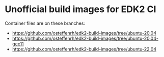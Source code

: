 # Unofficial build images for EDK2 CI

Container files are on these branches:

- https://github.com/osteffenrh/edk2-build-images/tree/ubuntu-20.04
- https://github.com/osteffenrh/edk2-build-images/tree/ubuntu-20.04-gcc11
- https://github.com/osteffenrh/edk2-build-images/tree/ubuntu-22.04

